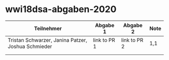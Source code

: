 # wwi18dsa-abgaben-2020


| Teilnehmer | Abgabe 1 | Abgabe 2 | Note |
|------------|----------|----------|------|
| Tristan Schwarzer, Janina Patzer, Joshua Schmieder | link to PR 1         |  link to PR 2        |  1,1    |
|            |          |          |      |
|            |          |          |      |
